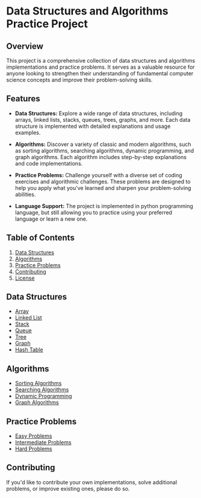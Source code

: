 # Data Structures and Algorithms Practice Project

## Overview

This project is a comprehensive collection of data structures and algorithms implementations and practice problems. It serves as a valuable resource for anyone looking to strengthen their understanding of fundamental computer science concepts and improve their problem-solving skills.

## Features

- **Data Structures:** Explore a wide range of data structures, including arrays, linked lists, stacks, queues, trees, graphs, and more. Each data structure is implemented with detailed explanations and usage examples.

- **Algorithms:** Discover a variety of classic and modern algorithms, such as sorting algorithms, searching algorithms, dynamic programming, and graph algorithms. Each algorithm includes step-by-step explanations and code implementations.

- **Practice Problems:** Challenge yourself with a diverse set of coding exercises and algorithmic challenges. These problems are designed to help you apply what you've learned and sharpen your problem-solving abilities.

- **Language Support:** The project is implemented in python programming language, but still allowing you to practice using your preferred language or learn a new one.

## Table of Contents

1. [Data Structures](#data-structures)
2. [Algorithms](#algorithms)
3. [Practice Problems](#practice-problems)
4. [Contributing](#contributing)
5. [License](#license)

## Data Structures

- [Array](data-structures/array)
- [Linked List](data-structures/linked-list)
- [Stack](data-structures/stack)
- [Queue](data-structures/queue)
- [Tree](data-structures/tree)
- [Graph](data-structures/graph)
- [Hash Table](data-structures/hash-table)

## Algorithms

- [Sorting Algorithms](algorithms/sorting)
- [Searching Algorithms](algorithms/searching)
- [Dynamic Programming](algorithms/dynamic-programming)
- [Graph Algorithms](algorithms/graph)

## Practice Problems

- [Easy Problems](practice-problems/easy)
- [Intermediate Problems](practice-problems/intermediate)
- [Hard Problems](practice-problems/hard)

## Contributing
If you'd like to contribute your own implementations, solve additional problems, or improve existing ones, please do so.
